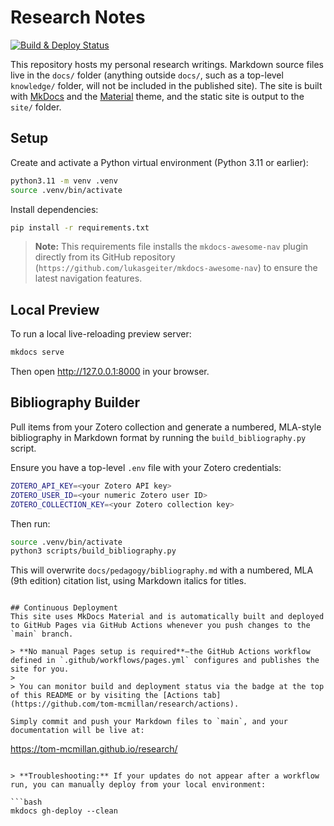 # Research Notes

[![Build & Deploy Status](https://github.com/tom-mcmillan/research/actions/workflows/pages.yml/badge.svg)](https://github.com/tom-mcmillan/research/actions)

This repository hosts my personal research writings. Markdown source files live in the `docs/` folder (anything outside `docs/`, such as a top-level `knowledge/` folder, will not be included in the published site). The site is built with [MkDocs](https://www.mkdocs.org/) and the [Material](https://squidfunk.github.io/mkdocs-material/) theme, and the static site is output to the `site/` folder.

## Setup

Create and activate a Python virtual environment (Python 3.11 or earlier):

```bash
python3.11 -m venv .venv
source .venv/bin/activate
```

Install dependencies:

```bash
pip install -r requirements.txt
```
> **Note:** This requirements file installs the `mkdocs-awesome-nav` plugin directly from its GitHub repository (`https://github.com/lukasgeiter/mkdocs-awesome-nav`) to ensure the latest navigation features.

## Local Preview

To run a local live-reloading preview server:

```bash
mkdocs serve
```

Then open <http://127.0.0.1:8000> in your browser.


## Bibliography Builder

Pull items from your Zotero collection and generate a numbered, MLA-style
bibliography in Markdown format by running the `build_bibliography.py` script.

Ensure you have a top-level `.env` file with your Zotero credentials:
```bash
ZOTERO_API_KEY=<your Zotero API key>
ZOTERO_USER_ID=<your numeric Zotero user ID>
ZOTERO_COLLECTION_KEY=<your Zotero collection key>
```

Then run:
```bash
source .venv/bin/activate
python3 scripts/build_bibliography.py
```

This will overwrite `docs/pedagogy/bibliography.md` with a numbered,
MLA (9th edition) citation list, using Markdown italics for titles.
```

## Continuous Deployment
This site uses MkDocs Material and is automatically built and deployed to GitHub Pages via GitHub Actions whenever you push changes to the `main` branch.

> **No manual Pages setup is required**—the GitHub Actions workflow defined in `.github/workflows/pages.yml` configures and publishes the site for you.
>
> You can monitor build and deployment status via the badge at the top of this README or by visiting the [Actions tab](https://github.com/tom-mcmillan/research/actions).

Simply commit and push your Markdown files to `main`, and your documentation will be live at:

```
https://tom-mcmillan.github.io/research/
```

> **Troubleshooting:** If your updates do not appear after a workflow run, you can manually deploy from your local environment:

```bash
mkdocs gh-deploy --clean
```
